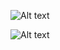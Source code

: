 ![Alt text](https://i.postimg.cc/MHVrrf6N/Screenshot-2024-05-10-193847.png)

![Alt text](https://i.postimg.cc/h4dwG6Ls/Screenshot-2024-05-10-193927.png)

